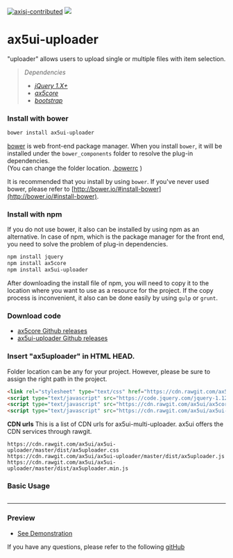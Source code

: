 [![axisj-contributed](https://img.shields.io/badge/AXISJ.com-Contributed-green.svg)](https://github.com/axisj) ![](https://img.shields.io/badge/Seowoo-Mondo&Thomas-red.svg)

# ax5ui-uploader
"uploader" allows users to upload single or multiple files with item selection.

> *Dependencies*
> * _[jQuery 1.X+](http://jquery.com/)_
> * _[ax5core](http://ax5.io/ax5core)_
> * _[bootstrap](http://getbootstrap.com/)_


### Install with bower
```sh
bower install ax5ui-uploader
```
[bower](http://bower.io/#install-bower) is web front-end package manager.
When you install `bower`, it will be installed under the `bower_components` folder to resolve the plug-in dependencies.  
(You can change the folder location. [.bowerrc](http://bower.io/docs/config/#bowerrc-specification) )

It is recommended that you install by using `bower`. 
If you've never used bower, please refer to [http://bower.io/#install-bower](http://bower.io/#install-bower).

### Install with npm
If you do not use bower, it also can be installed by using npm as an alternative.
In case of npm, which is the package manager for the front end, you need to solve the problem of plug-in dependencies.

```sh
npm install jquery
npm install ax5core
npm install ax5ui-uploader
```

After downloading the install file of npm, you will need to copy it to the location where you want to use as a resource for the project.
If the copy process is inconvenient, it also can be done easily by using `gulp` or `grunt`.

### Download code
- [ax5core Github releases](https://github.com/ax5ui/ax5core/releases)
- [ax5ui-uploader Github releases](https://github.com/ax5ui/ax5ui-uploader/releases)


### Insert "ax5uploader" in HTML HEAD.

Folder location can be any for your project. However, please be sure to assign the right path in the project.
```html
<link rel="stylesheet" type="text/css" href="https://cdn.rawgit.com/ax5ui/ax5ui-uploader/master/dist/ax5uploader.css" />
<script type="text/javascript" src="https://code.jquery.com/jquery-1.12.3.min.js"></script>
<script type="text/javascript" src="https://cdn.rawgit.com/ax5ui/ax5core/master/dist/ax5core.min.js"></script>
<script type="text/javascript" src="https://cdn.rawgit.com/ax5ui/ax5ui-uploader/master/dist/ax5uploader.min.js"></script>
```

**CDN urls**
This is a list of CDN urls for ax5ui-multi-uploader. ax5ui offers the CDN services through rawgit.
```
https://cdn.rawgit.com/ax5ui/ax5ui-uploader/master/dist/ax5uploader.css
https://cdn.rawgit.com/ax5ui/ax5ui-uploader/master/dist/ax5uploader.js
https://cdn.rawgit.com/ax5ui/ax5ui-uploader/master/dist/ax5uploader.min.js
```

### Basic Usage
```js

```

- - -

### Preview
- [See Demonstration](http://ax5.io/ax5ui-uploader/demo/index.html)

If you have any questions, please refer to the following [gitHub](https://github.com/ax5ui/ax5ui-kernel)